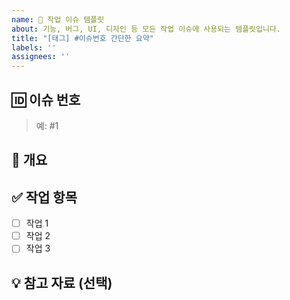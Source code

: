 ```yaml
---
name: 🐞 작업 이슈 템플릿
about: 기능, 버그, UI, 디자인 등 모든 작업 이슈에 사용되는 템플릿입니다.
title: "[태그] #이슈번호 간단한 요약"
labels: ''
assignees: ''
---
```


## 🆔 이슈 번호
> 예: #1

## 📝 개요  
<!-- 이슈의 목적이나 주요 내용 설명 -->

## ✅ 작업 항목
- [ ] 작업 1
- [ ] 작업 2
- [ ] 작업 3

## 💡 참고 자료 (선택)
<!-- 관련 문서, 디자인, 링크, 스크린샷 등 -->